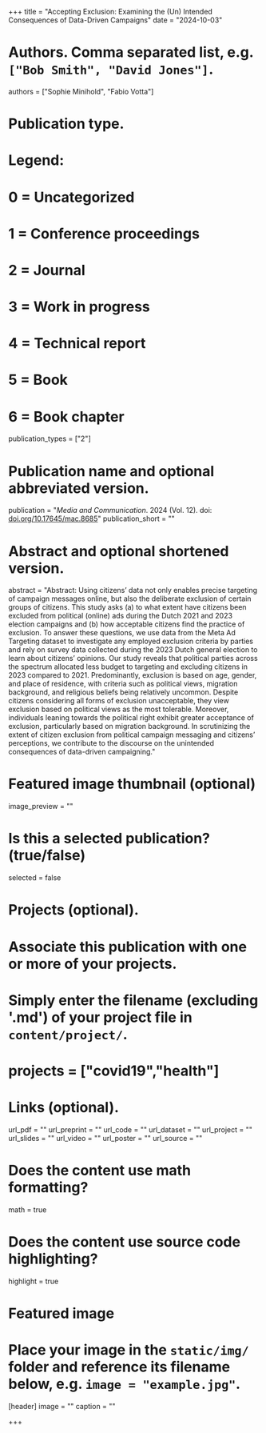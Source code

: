 +++
title = "Accepting Exclusion: Examining the (Un) Intended Consequences of Data-Driven Campaigns"
date = "2024-10-03"

# Authors. Comma separated list, e.g. `["Bob Smith", "David Jones"]`.
authors = ["Sophie Minihold", "Fabio Votta"]
# Publication type.
# Legend:
# 0 = Uncategorized
# 1 = Conference proceedings
# 2 = Journal
# 3 = Work in progress
# 4 = Technical report
# 5 = Book
# 6 = Book chapter
publication_types = ["2"]

# Publication name and optional abbreviated version.
publication = "*Media and Communication*. 2024 (Vol. 12). doi:  [doi.org/10.17645/mac.8685](https://doi.org/10.17645/mac.8685)"
publication_short = ""

# Abstract and optional shortened version.
abstract = "Abstract:  Using citizens’ data not only enables precise targeting of campaign messages online, but also the deliberate exclusion of certain groups of citizens. This study asks (a) to what extent have citizens been excluded from political (online) ads during the Dutch 2021 and 2023 election campaigns and (b) how acceptable citizens find the practice of exclusion. To answer these questions, we use data from the Meta Ad Targeting dataset to investigate any employed exclusion criteria by parties and rely on survey data collected during the 2023 Dutch general election to learn about citizens’ opinions. Our study reveals that political parties across the spectrum allocated less budget to targeting and excluding citizens in 2023 compared to 2021. Predominantly, exclusion is based on age, gender, and place of residence, with criteria such as political views, migration background, and religious beliefs being relatively uncommon. Despite citizens considering all forms of exclusion unacceptable, they view exclusion based on political views as the most tolerable. Moreover, individuals leaning towards the political right exhibit greater acceptance of exclusion, particularly based on migration background. In scrutinizing the extent of citizen exclusion from political campaign messaging and citizens’ perceptions, we contribute to the discourse on the unintended consequences of data-driven campaigning."

# Featured image thumbnail (optional)
image_preview = ""

# Is this a selected publication? (true/false)
selected = false

# Projects (optional).
#   Associate this publication with one or more of your projects.
#   Simply enter the filename (excluding '.md') of your project file in `content/project/`.
# projects = ["covid19","health"]

# Links (optional).
url_pdf = ""
url_preprint = ""
url_code = ""
url_dataset = ""
url_project = ""
url_slides = ""
url_video = ""
url_poster = ""
url_source = ""

# Does the content use math formatting?
math = true

# Does the content use source code highlighting?
highlight = true

# Featured image
# Place your image in the `static/img/` folder and reference its filename below, e.g. `image = "example.jpg"`.
[header]
image = ""
caption = ""

+++

